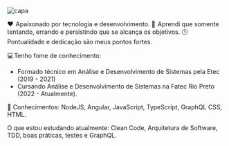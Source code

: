 ![capa](https://user-images.githubusercontent.com/65691094/212745264-e4775ce5-ac53-419a-a28f-e472d9dab092.png)

❤️  Apaixonado por tecnologia e desenvolvimento.
🚀  Aprendi que somente tentando, errando e persistindo que se alcança os objetivos.
 🕔  Pontualidade e dedicação são meus pontos fortes.

💻 Tenho fome de conhecimento: 
 - Formado técnico em Análise e Desenvolvimento de Sistemas pela Etec (2019 - 2021)
 - Cursando Análise e Desenvolvimento de Sistemas na Fatec Rio Preto (2022 - Atualmente).

🧠 Conhecimentos: NodeJS, Angular, JavaScript, TypeScript, GraphQL CSS, HTML.

O que estou estudando atualmente: Clean Code, Arquitetura de Software, TDD, boas práticas, testes e GraphQL.

